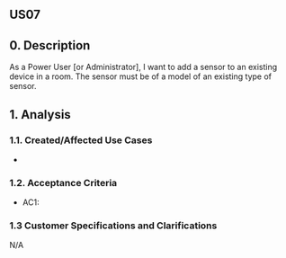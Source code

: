 ## US07

## 0. Description

As a Power User [or Administrator], I want to add a sensor to an existing device in
a room. The sensor must be of a model of an existing type of sensor.

## 1. Analysis



### 1.1. Created/Affected Use Cases

*

### 1.2. Acceptance Criteria

* AC1:

### 1.3 Customer Specifications and Clarifications

N/A